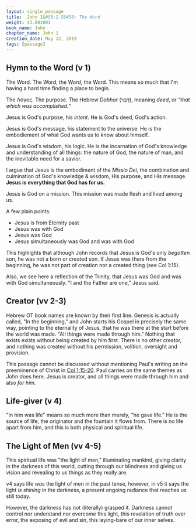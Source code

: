 ```yaml
---
layout: single_passage
title:  John 1&#58;1-5&#58; The Word
weight: 43.001001
book_name: John
chapter_name: John 1
creation_date: May 12, 2019
tags: [passage]
---
```


## Hymn to the Word (v 1)

The Word.  The Word, the Word, the Word.  This means so much that I'm having a hard time finding a place to begin.

The Λόγος.  The purpose. The Hebrew <em>Dabhar</em> (דָּבָר), meaning <em>deed</em>, or <em>"that which was accomplished."</em>

Jesus is God's purpose, his <em>intent</em>.  He is God's deed, God's action.

Jesus is God's message, his statement to the universe.  He is the embodiement of what God wants us to know about himself.

Jesus is God's wisdom, his logic.  He is the incarnation of God's knowledge and understanding of all things: the nature of God, the nature of man, and the inevitable need for a savior.

I argue that Jesus is the embodiment of the <em>Missio Dei</em>, the combination and culmination of God's knowledge & wisdom, His purpose, and His message.  <strong>Jesus is everything that God has for us.</strong>

Jesus is God on a mission.  This mission was made flesh and lived among us.

A few plain points:
<ul>
<li>Jesus is from Eternity past</li>
<li>Jesus was with God</li>
<li>Jesus was God</li>
<li>Jesus simultaneously was God and was with God</li>
</ul>

This highlights that although John records that Jesus is God's only <em>begotten</em> son, he was not a born or created son.  If Jesus was there from the beginning, he was not part of creation nor a created thing (see Col 1:15).

Also, we see here a reflection of the Trinity, that Jesus was God and was with God simultaneously.  "I and the Father are one," Jesus said.

## Creator (vv 2-3)

Hebrew OT book names are known by their first line.  Genesis is actually called, "In the beginning," and John starts his Gospel in precisely the same way, pointing to the eternality of Jesus, that he was there at the start before the world was made.  "All things were made through him." Nothing that exists exists without being created by him first.  There is no other creator, and nothing was created without his permission, volition, oversight and provision.

This passage cannot be discussed without mentioning Paul's writing on the preeminence of Christ in [Col 1:15-20](https://www.esv.org/Colossians+1/).  Paul carries on the same themes as John does here.  Jesus is creator, and all things were made through him and also <em>for him</em>.

## Life-giver (v 4)

"In him was life" means so much more than merely, "he gave life."  He is the source of life, the originator and the fountain it flows from.  There is no life apart from him, and this is both physical and spiritual life.

## The Light of Men (vv 4-5)

This spiritual life was "the light of men," illuminating mankind, giving clarity in the darkness of this world, cutting through our blindness and giving us vision and revealing to us things as they really are.

v4 says life <em>was</em> the light of men in the past tense, however, in v5 it says the light <em>is shining</em> in the darkness, a present ongoing radiance that reaches us still today.

However, the darkness has not (literally) grasped it.  Darkness cannot control nor understand nor overcome this light, this revelation of truth over error, the exposing of evil and sin, this laying-bare of our inner selves.